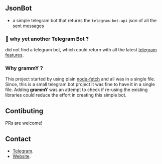 ## JsonBot

- a simple telegram bot that returns the `telegram-bot-api` json of all the sent messages

### 🤔 why ~~yet another~~ Telegram Bot ?

did not find a telegram bot, which could return with all the latest [telegram features](https://t.me/BotNews/64).

### Why grammY ?

This project started by using plain
[node-fetch](https://github.com/SpEcHiDe/JsonBot/blob/71dd2de533ae2a3cee777e75006b5f54b0fe274d/src/index.ts)
and all was in a single file. Since, this is a small telegram bot project it was
fine to have it in a single file. Adding **grammY** was an attempt to check if
re-using the existing libraries could reduce the effort in creating this simple
bot.

## Contibuting

PRs are welcome!

## Contact

- [Telegram](https://t.me/ContactMeRoBot).
- [Website](https://www.shrimadhavuk.me).
